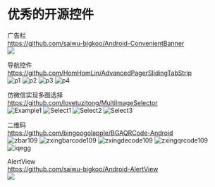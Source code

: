 优秀的开源控件
====================

广告栏<br>
https://github.com/saiwu-bigkoo/Android-ConvenientBanner<br>
![](https://github.com/saiwu-bigkoo/Android-ConvenientBanner/blob/master/preview/convenientbannerdemo.gif)

导航控件<br>
https://github.com/HomHomLin/AdvancedPagerSlidingTabStrip<br>
![p1](https://raw.githubusercontent.com/HomHomLin/AdvancedPagerSlidingTabStrip/master/Pic/Screen_20160216163404.png)
![p2](https://raw.githubusercontent.com/HomHomLin/AdvancedPagerSlidingTabStrip/master/Pic/Screen_20160216163428.png)
![p3](https://raw.githubusercontent.com/HomHomLin/AdvancedPagerSlidingTabStrip/master/Pic/Screen_20160216163452.png)
![p4](https://raw.githubusercontent.com/HomHomLin/AdvancedPagerSlidingTabStrip/master/Pic/Screen_20160411141706.png)

仿微信实现多图选择<br>
https://github.com/lovetuzitong/MultiImageSelector<br>
![Example1](https://github.com/lovetuzitong/MultiImageSelector/art/example_1.png) ![Select1](https://github.com/lovetuzitong/MultiImageSelector/art/select_1.png) ![Select2](https://github.com/lovetuzitong/MultiImageSelector/art/select_2.png) ![Select3](https://github.com/lovetuzitong/MultiImageSelector/art/select_3.png)

二维码<br>
https://github.com/bingoogolapple/BGAQRCode-Android<br>
![zbar109](https://cloud.githubusercontent.com/assets/8949716/17475203/5d788730-5d8c-11e6-836a-61e885e05453.gif)
![zxingbarcode109](https://cloud.githubusercontent.com/assets/8949716/17475222/76339bd4-5d8c-11e6-934f-96db6917f69b.gif)
![zxingdecode109](https://cloud.githubusercontent.com/assets/8949716/17475235/8c03b2be-5d8c-11e6-931d-a50942a8ab75.gif)
![zxingqrcode109](https://cloud.githubusercontent.com/assets/8949716/17475249/a551cc06-5d8c-11e6-85dc-4e2e07051cae.gif)
![iqegg](https://cloud.githubusercontent.com/assets/8949716/17475267/bd9c0a60-5d8c-11e6-8487-c732306debe2.gif)

AlertView<br>
https://github.com/saiwu-bigkoo/Android-AlertView<br>
![](https://github.com/saiwu-bigkoo/Android-AlertView/blob/master/preview/alertviewdemo.gif)




